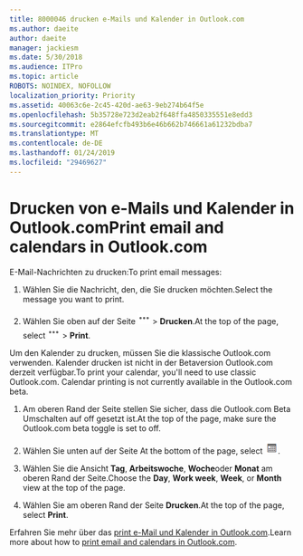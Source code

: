 ```yaml
---
title: 8000046 drucken e-Mails und Kalender in Outlook.com
ms.author: daeite
author: daeite
manager: jackiesm
ms.date: 5/30/2018
ms.audience: ITPro
ms.topic: article
ROBOTS: NOINDEX, NOFOLLOW
localization_priority: Priority
ms.assetid: 40063c6e-2c45-420d-ae63-9eb274b64f5e
ms.openlocfilehash: 5b35728e723d2eab2f648ffa4850335551e8edd3
ms.sourcegitcommit: e2864efcfb493b6e46b662b746661a61232bdba7
ms.translationtype: MT
ms.contentlocale: de-DE
ms.lasthandoff: 01/24/2019
ms.locfileid: "29469627"
---
```

# <a name="print-email-and-calendars-in-outlookcom"></a><span data-ttu-id="c15d1-102">Drucken von e-Mails und Kalender in Outlook.com</span><span class="sxs-lookup"><span data-stu-id="c15d1-102">Print email and calendars in Outlook.com</span></span>

<span data-ttu-id="c15d1-103">E-Mail-Nachrichten zu drucken:</span><span class="sxs-lookup"><span data-stu-id="c15d1-103">To print email messages:</span></span>
  
1. <span data-ttu-id="c15d1-104">Wählen Sie die Nachricht, den, die Sie drucken möchten.</span><span class="sxs-lookup"><span data-stu-id="c15d1-104">Select the message you want to print.</span></span>
    
2. <span data-ttu-id="c15d1-105">Wählen Sie oben auf der Seite ![Weitere Aktionen](media/64993e8a-4a62-43b1-aa05-90f5ad4cba54.png) \> **Drucken**.</span><span class="sxs-lookup"><span data-stu-id="c15d1-105">At the top of the page, select ![More actions](media/64993e8a-4a62-43b1-aa05-90f5ad4cba54.png) \> **Print**.</span></span> 
    
<span data-ttu-id="c15d1-p101">Um den Kalender zu drucken, müssen Sie die klassische Outlook.com verwenden. Kalender drucken ist nicht in der Betaversion Outlook.com derzeit verfügbar.</span><span class="sxs-lookup"><span data-stu-id="c15d1-p101">To print your calendar, you'll need to use classic Outlook.com. Calendar printing is not currently available in the Outlook.com beta.</span></span>
  
1. <span data-ttu-id="c15d1-108">Am oberen Rand der Seite stellen Sie sicher, dass die Outlook.com Beta Umschalten auf off gesetzt ist.</span><span class="sxs-lookup"><span data-stu-id="c15d1-108">At the top of the page, make sure the Outlook.com beta toggle is set to off.</span></span>
    
2. <span data-ttu-id="c15d1-109">Wählen Sie unten auf der Seite </span><span class="sxs-lookup"><span data-stu-id="c15d1-109">At the bottom of the page, select</span></span> ![Kalender](media/9e1a821a-c32e-4851-a866-342a39ffdca0.png)<span data-ttu-id="c15d1-111">.</span><span class="sxs-lookup"><span data-stu-id="c15d1-111"></span></span>
    
3. <span data-ttu-id="c15d1-112">Wählen Sie die Ansicht **Tag**, **Arbeitswoche**, **Woche**oder **Monat** am oberen Rand der Seite.</span><span class="sxs-lookup"><span data-stu-id="c15d1-112">Choose the **Day**, **Work week**, **Week**, or **Month** view at the top of the page.</span></span> 
    
4. <span data-ttu-id="c15d1-113">Wählen Sie am oberen Rand der Seite **Drucken**.</span><span class="sxs-lookup"><span data-stu-id="c15d1-113">At the top of the page, select **Print**.</span></span> 
    
<span data-ttu-id="c15d1-114">Erfahren Sie mehr über das [print e-Mail und Kalender in Outlook.com](https://go.microsoft.com/fwlink/p/?linkid=2001208&amp;clcid=0x409).</span><span class="sxs-lookup"><span data-stu-id="c15d1-114">Learn more about how to [print email and calendars in Outlook.com](https://go.microsoft.com/fwlink/p/?linkid=2001208&amp;clcid=0x409).</span></span>
  

